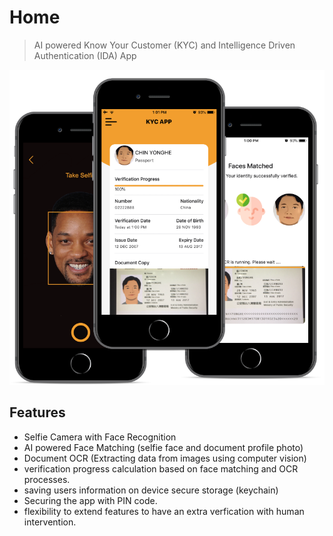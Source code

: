 # Home

> AI powered Know Your Customer (KYC) and Intelligence Driven Authentication (IDA) App

![](_media/intro1.png)

## Features

- Selfie Camera with Face Recognition
- AI powered Face Matching (selfie face and document profile photo)
- Document OCR (Extracting data from images using computer vision)
- verification progress calculation based on face matching and OCR processes.
- saving users information on device secure storage (keychain)
- Securing the app with PIN code.
- flexibility to extend features to have an extra verfication with human intervention.
